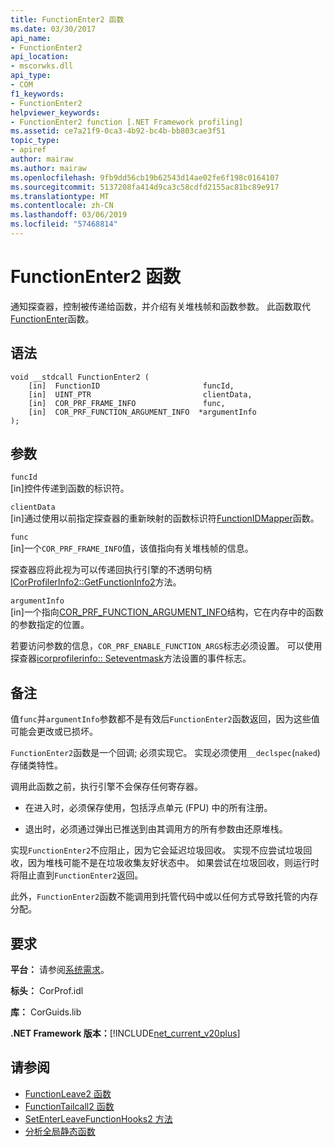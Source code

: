 ```yaml
---
title: FunctionEnter2 函数
ms.date: 03/30/2017
api_name:
- FunctionEnter2
api_location:
- mscorwks.dll
api_type:
- COM
f1_keywords:
- FunctionEnter2
helpviewer_keywords:
- FunctionEnter2 function [.NET Framework profiling]
ms.assetid: ce7a21f9-0ca3-4b92-bc4b-bb803cae3f51
topic_type:
- apiref
author: mairaw
ms.author: mairaw
ms.openlocfilehash: 9fb9dd56cb19b62543d14ae02fe6f198c0164107
ms.sourcegitcommit: 5137208fa414d9ca3c58cdfd2155ac81bc89e917
ms.translationtype: MT
ms.contentlocale: zh-CN
ms.lasthandoff: 03/06/2019
ms.locfileid: "57468814"
---
```

# <a name="functionenter2-function"></a>FunctionEnter2 函数
通知探查器，控制被传递给函数，并介绍有关堆栈帧和函数参数。 此函数取代[FunctionEnter](../../../../docs/framework/unmanaged-api/profiling/functionenter-function.md)函数。  
  
## <a name="syntax"></a>语法  
  
```  
void __stdcall FunctionEnter2 (  
    [in]  FunctionID                       funcId,   
    [in]  UINT_PTR                         clientData,   
    [in]  COR_PRF_FRAME_INFO               func,   
    [in]  COR_PRF_FUNCTION_ARGUMENT_INFO  *argumentInfo  
);  
```  
  
## <a name="parameters"></a>参数  
 `funcId`  
 [in]控件传递到函数的标识符。  
  
 `clientData`  
 [in]通过使用以前指定探查器的重新映射的函数标识符[FunctionIDMapper](../../../../docs/framework/unmanaged-api/profiling/functionidmapper-function.md)函数。  
  
 `func`  
 [in]一个`COR_PRF_FRAME_INFO`值，该值指向有关堆栈帧的信息。  
  
 探查器应将此视为可以传递回执行引擎的不透明句柄[ICorProfilerInfo2::GetFunctionInfo2](../../../../docs/framework/unmanaged-api/profiling/icorprofilerinfo2-getfunctioninfo2-method.md)方法。  
  
 `argumentInfo`  
 [in]一个指向[COR_PRF_FUNCTION_ARGUMENT_INFO](../../../../docs/framework/unmanaged-api/profiling/cor-prf-function-argument-info-structure.md)结构，它在内存中的函数的参数指定的位置。  
  
 若要访问参数的信息，`COR_PRF_ENABLE_FUNCTION_ARGS`标志必须设置。 可以使用探查器[icorprofilerinfo:: Seteventmask](../../../../docs/framework/unmanaged-api/profiling/icorprofilerinfo-seteventmask-method.md)方法设置的事件标志。  
  
## <a name="remarks"></a>备注  
 值`func`并`argumentInfo`参数都不是有效后`FunctionEnter2`函数返回，因为这些值可能会更改或已损坏。  
  
 `FunctionEnter2`函数是一个回调; 必须实现它。 实现必须使用`__declspec`(`naked`) 存储类特性。  
  
 调用此函数之前，执行引擎不会保存任何寄存器。  
  
-   在进入时，必须保存使用，包括浮点单元 (FPU) 中的所有注册。  
  
-   退出时，必须通过弹出已推送到由其调用方的所有参数由还原堆栈。  
  
 实现`FunctionEnter2`不应阻止，因为它会延迟垃圾回收。 实现不应尝试垃圾回收，因为堆栈可能不是在垃圾收集友好状态中。 如果尝试在垃圾回收，则运行时将阻止直到`FunctionEnter2`返回。  
  
 此外，`FunctionEnter2`函数不能调用到托管代码中或以任何方式导致托管的内存分配。  
  
## <a name="requirements"></a>要求  
 **平台：** 请参阅[系统需求](../../../../docs/framework/get-started/system-requirements.md)。  
  
 **标头：** CorProf.idl  
  
 **库：** CorGuids.lib  
  
 **.NET Framework 版本：**[!INCLUDE[net_current_v20plus](../../../../includes/net-current-v20plus-md.md)]  
  
## <a name="see-also"></a>请参阅
- [FunctionLeave2 函数](../../../../docs/framework/unmanaged-api/profiling/functionleave2-function.md)
- [FunctionTailcall2 函数](../../../../docs/framework/unmanaged-api/profiling/functiontailcall2-function.md)
- [SetEnterLeaveFunctionHooks2 方法](../../../../docs/framework/unmanaged-api/profiling/icorprofilerinfo2-setenterleavefunctionhooks2-method.md)
- [分析全局静态函数](../../../../docs/framework/unmanaged-api/profiling/profiling-global-static-functions.md)
